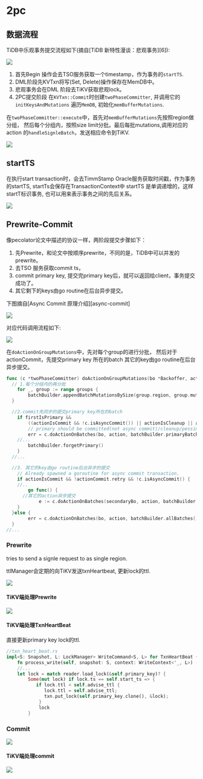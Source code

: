 # 2pc

## 数据流程

TiDB中乐观事务提交流程如下(摘自[TiDB 新特性漫谈：悲观事务][6]):

![](./dot/Optimistic_pecolator.png)

1. 首先Begin 操作会去TSO服务获取一个timestamp，作为事务的`startTS`.
2. DML阶段先KVTxn将写(Set, Delete)操作保存在MemDB中。
3. 悲观事务会在DML 阶段去TiKV获取悲观lock。
4. 2PC提交阶段 在`KVTxn::Commit`时创建`twoPhaseCommitter`, 并调用它的`initKeysAndMutations`
遍历`MemDB`, 初始化`memBufferMutations`.

在`twoPhaseCommitter::execute`中，首先对`memBufferMutations`先按照region做分组，
然后每个分组内，按照size limit分批。最后每批mutations,调用对应的action
的`handleSignleBatch`，发送相应命令到TiKV.

![](./dot/batch_mutation.svg)

## startTS

在执行start transaction时，会去TimmStamp Oracle服务获取时间戳，作为事务的startTS,
startTs会保存在TransactionContext中
startTS 是单调递增的，这样startT标识事务, 也可以用来表示事务之间的先后关系。

![](./dot/txn_startTS.svg)

## Prewrite-Commit

像pecolator论文中描述的协议一样，两阶段提交步骤如下：

1. 先Prewrite，和论文中按顺序prewrite，不同的是，TiDB中可以并发的prewrite。
2. 去TSO 服务获取commit ts， 
3. commit primary key, 提交完primary key后，就可以返回给client，事务提交成功了。
4. 其它剩下的keys由go routine在后台异步提交。

下图摘自[Async Commit 原理介绍][async-commit]

![](./dot/tidb_2pc_normal.png)


对应代码调用流程如下:

![](./dot/twoPhaseCommitter_execute.svg)


在`doActionOnGroupMutations`中，先对每个group的进行分批，
然后对于actionCommit，先提交primary key 所在的batch
其它的key由go routine在后台异步提交。

```go
func (c *twoPhaseCommitter) doActionOnGroupMutations(bo *Backoffer, action twoPhaseCommitAction, groups []groupedMutations) error {
  // 1.每个分组内的再分批
	for _, group := range groups {
		batchBuilder.appendBatchMutationsBySize(group.region, group.mutations, sizeFunc, txnCommitBatchSize)
  }

  //2.commit先同步的提交primary key所在的batch
	if firstIsPrimary &&
		((actionIsCommit && !c.isAsyncCommit()) || actionIsCleanup || actionIsPessimiticLock) {
		// primary should be committed(not async commit)/cleanup/pessimistically locked first
		err = c.doActionOnBatches(bo, action, batchBuilder.primaryBatch())
    //...
		batchBuilder.forgetPrimary()
	}
  //...

  //3. 其它的key由go routine后台异步的提交
	// Already spawned a goroutine for async commit transaction.
	if actionIsCommit && !actionCommit.retry && !c.isAsyncCommit() {
    //..
		go func() {
      //其它的action异步提交
			e := c.doActionOnBatches(secondaryBo, action, batchBuilder.allBatches())
    }
  }else {
		err = c.doActionOnBatches(bo, action, batchBuilder.allBatches())
  }
//...
```

### Prewrite

tries to send a signle request to as single region.

ttlManager会定期的向TiKV发送txnHeartbeat, 更新lock的ttl.

![](./dot/actionPrewrite_handleSingleBatch.svg)

#### TiKV端处理Prewrite

![](./dot/prewrite.svg)

#### TiKV端处理TxnHeartBeat

直接更新primary key lock的ttl.

```rust
//txn_heart_beat.rs
impl<S: Snapshot, L: LockManager> WriteCommand<S, L> for TxnHeartBeat {
    fn process_write(self, snapshot: S, context: WriteContext<'_, L>) -> Result<WriteResult> {
    //...
    let lock = match reader.load_lock(&self.primary_key)? {
        Some(mut lock) if lock.ts == self.start_ts => {
           if lock.ttl < self.advise_ttl {
              lock.ttl = self.advise_ttl;
              txn.put_lock(self.primary_key.clone(), &lock);
            }
            lock
        }
```

### Commit

![](./dot/actionCommit_handleSingleBatch.svg)

#### TiKV端处理commit

![](./dot/Commit_process_write.svg)

